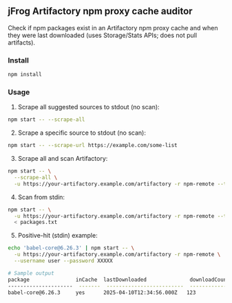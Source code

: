 ## jFrog Artifactory npm proxy cache auditor

Check if npm packages exist in an Artifactory npm proxy cache and when they were last downloaded (uses Storage/Stats APIs; does not pull artifacts).

### Install

```bash
npm install
```

### Usage

1) Scrape all suggested sources to stdout (no scan):
```bash
npm start -- --scrape-all
```

2) Scrape a specific source to stdout (no scan):
```bash
npm start -- --scrape-url https://example.com/some-list
```

3) Scrape all and scan Artifactory:
```bash
npm start -- \
  --scrape-all \
  -u https://your-artifactory.example.com/artifactory -r npm-remote --token XXXXX
```

4) Scan from stdin:
```bash
npm start -- \
  -u https://your-artifactory.example.com/artifactory -r npm-remote --token XXXXX \
  < packages.txt
```

5) Positive-hit (stdin) example:
```bash
echo 'babel-core@6.26.3' | npm start -- \
  -u https://your-artifactory.example.com/artifactory -r npm-remote \
  --username user --password XXXXX

# Sample output
package               inCache  lastDownloaded              downloadCount  error
---------------------  -------  -------------------------  -------------  -----
babel-core@6.26.3     yes      2025-04-10T12:34:56.000Z   123            -
```


